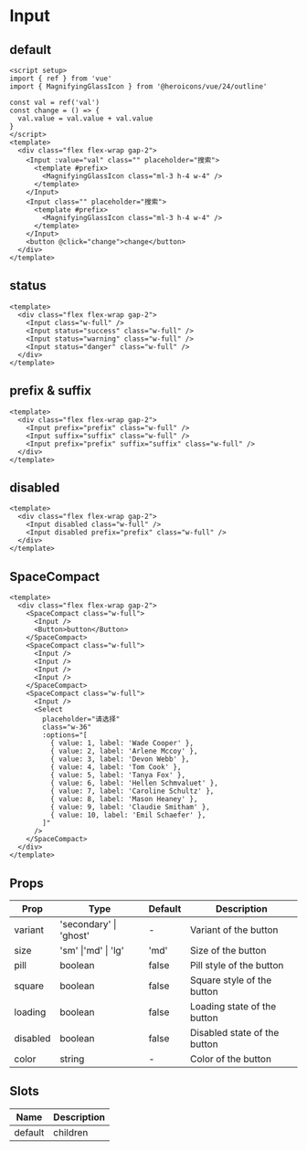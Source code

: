 # Input

## default

```vue demo
<script setup>
import { ref } from 'vue'
import { MagnifyingGlassIcon } from '@heroicons/vue/24/outline'

const val = ref('val')
const change = () => {
  val.value = val.value + val.value
}
</script>
<template>
  <div class="flex flex-wrap gap-2">
    <Input :value="val" class="" placeholder="搜索">
      <template #prefix>
        <MagnifyingGlassIcon class="ml-3 h-4 w-4" />
      </template>
    </Input>
    <Input class="" placeholder="搜索">
      <template #prefix>
        <MagnifyingGlassIcon class="ml-3 h-4 w-4" />
      </template>
    </Input>
    <button @click="change">change</button>
  </div>
</template>
```

## status

```vue demo
<template>
  <div class="flex flex-wrap gap-2">
    <Input class="w-full" />
    <Input status="success" class="w-full" />
    <Input status="warning" class="w-full" />
    <Input status="danger" class="w-full" />
  </div>
</template>
```

## prefix & suffix

```vue demo
<template>
  <div class="flex flex-wrap gap-2">
    <Input prefix="prefix" class="w-full" />
    <Input suffix="suffix" class="w-full" />
    <Input prefix="prefix" suffix="suffix" class="w-full" />
  </div>
</template>
```

## disabled

```vue demo
<template>
  <div class="flex flex-wrap gap-2">
    <Input disabled class="w-full" />
    <Input disabled prefix="prefix" class="w-full" />
  </div>
</template>
```

## SpaceCompact

```vue demo
<template>
  <div class="flex flex-wrap gap-2">
    <SpaceCompact class="w-full">
      <Input />
      <Button>button</Button>
    </SpaceCompact>
    <SpaceCompact class="w-full">
      <Input />
      <Input />
      <Input />
      <Input />
    </SpaceCompact>
    <SpaceCompact class="w-full">
      <Input />
      <Select
        placeholder="请选择"
        class="w-36"
        :options="[
          { value: 1, label: 'Wade Cooper' },
          { value: 2, label: 'Arlene Mccoy' },
          { value: 3, label: 'Devon Webb' },
          { value: 4, label: 'Tom Cook' },
          { value: 5, label: 'Tanya Fox' },
          { value: 6, label: 'Hellen Schmvaluet' },
          { value: 7, label: 'Caroline Schultz' },
          { value: 8, label: 'Mason Heaney' },
          { value: 9, label: 'Claudie Smitham' },
          { value: 10, label: 'Emil Schaefer' },
        ]"
      />
    </SpaceCompact>
  </div>
</template>
```

## Props

| Prop     | Type                   | Default | Description                  |
| -------- | ---------------------- | ------- | ---------------------------- |
| variant  | 'secondary' \| 'ghost' | -       | Variant of the button        |
| size     | 'sm' \|'md' \| 'lg'    | 'md'    | Size of the button           |
| pill     | boolean                | false   | Pill style of the button     |
| square   | boolean                | false   | Square style of the button   |
| loading  | boolean                | false   | Loading state of the button  |
| disabled | boolean                | false   | Disabled state of the button |
| color    | string                 | -       | Color of the button          |

## Slots

| Name    | Description |
| ------- | ----------- |
| default | children    |
